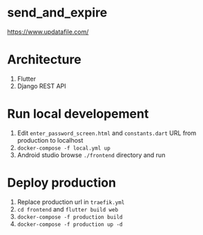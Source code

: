 # send_and_expire

https://www.updatafile.com/

# Architecture
1. Flutter
2. Django REST API

# Run local developement
1. Edit `enter_password_screen.html` and `constants.dart` URL from production to localhost
2. `docker-compose -f local.yml up`
3. Android studio browse `./frontend` directory and run

# Deploy production
1. Replace production url in `traefik.yml`
2. `cd frontend` and `flutter build web`
3. `docker-compose -f production build`
4. `docker-compose -f production up -d`

